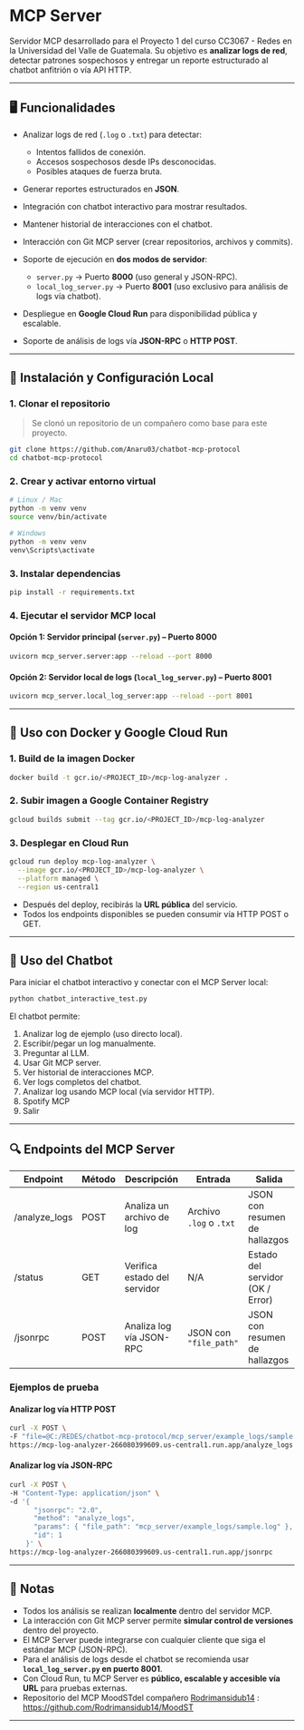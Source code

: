 # MCP Server

Servidor MCP desarrollado para el Proyecto 1 del curso CC3067 - Redes en la Universidad del Valle de Guatemala.
Su objetivo es **analizar logs de red**, detectar patrones sospechosos y entregar un reporte estructurado al chatbot anfitrión o vía API HTTP.

---

## 🖥️ Funcionalidades

* Analizar logs de red (`.log` o `.txt`) para detectar:

  * Intentos fallidos de conexión.
  * Accesos sospechosos desde IPs desconocidas.
  * Posibles ataques de fuerza bruta.
* Generar reportes estructurados en **JSON**.
* Integración con chatbot interactivo para mostrar resultados.
* Mantener historial de interacciones con el chatbot.
* Interacción con Git MCP server (crear repositorios, archivos y commits).
* Soporte de ejecución en **dos modos de servidor**:

  * `server.py` → Puerto **8000** (uso general y JSON-RPC).
  * `local_log_server.py` → Puerto **8001** (uso exclusivo para análisis de logs vía chatbot).
* Despliegue en **Google Cloud Run** para disponibilidad pública y escalable.
* Soporte de análisis de logs vía **JSON-RPC** o **HTTP POST**.

---

## 🚀 Instalación y Configuración Local

### 1. Clonar el repositorio

> Se clonó un repositorio de un compañero como base para este proyecto.

```bash
git clone https://github.com/Anaru03/chatbot-mcp-protocol
cd chatbot-mcp-protocol
```

### 2. Crear y activar entorno virtual

```bash
# Linux / Mac
python -m venv venv
source venv/bin/activate

# Windows
python -m venv venv
venv\Scripts\activate
```

### 3. Instalar dependencias

```bash
pip install -r requirements.txt
```

### 4. Ejecutar el servidor MCP local

#### Opción 1: Servidor principal (`server.py`) – Puerto 8000

```bash
uvicorn mcp_server.server:app --reload --port 8000
```

#### Opción 2: Servidor local de logs (`local_log_server.py`) – Puerto 8001

```bash
uvicorn mcp_server.local_log_server:app --reload --port 8001
```

---

## 🐳 Uso con Docker y Google Cloud Run

### 1. Build de la imagen Docker

```bash
docker build -t gcr.io/<PROJECT_ID>/mcp-log-analyzer .
```

### 2. Subir imagen a Google Container Registry

```bash
gcloud builds submit --tag gcr.io/<PROJECT_ID>/mcp-log-analyzer
```

### 3. Desplegar en Cloud Run

```bash
gcloud run deploy mcp-log-analyzer \
  --image gcr.io/<PROJECT_ID>/mcp-log-analyzer \
  --platform managed \
  --region us-central1
```

* Después del deploy, recibirás la **URL pública** del servicio.
* Todos los endpoints disponibles se pueden consumir vía HTTP POST o GET.

---

## 🤖 Uso del Chatbot

Para iniciar el chatbot interactivo y conectar con el MCP Server local:

```bash
python chatbot_interactive_test.py
```

El chatbot permite:

1. Analizar log de ejemplo (uso directo local).
2. Escribir/pegar un log manualmente.
3. Preguntar al LLM.
4. Usar Git MCP server.
5. Ver historial de interacciones MCP.
6. Ver logs completos del chatbot.
7. Analizar log usando MCP local (vía servidor HTTP).
8. Spotify MCP
9. Salir

---

## 🔍 Endpoints del MCP Server

| Endpoint       | Método | Descripción                  | Entrada                 | Salida                           |
| -------------- | ------ | ---------------------------- | ----------------------- | -------------------------------- |
| /analyze\_logs | POST   | Analiza un archivo de log    | Archivo `.log` o `.txt` | JSON con resumen de hallazgos    |
| /status        | GET    | Verifica estado del servidor | N/A                     | Estado del servidor (OK / Error) |
| /jsonrpc       | POST   | Analiza log vía JSON-RPC     | JSON con `"file_path"`  | JSON con resumen de hallazgos    |

### Ejemplos de prueba

#### Analizar log vía HTTP POST

```bash
curl -X POST \
-F "file=@C:/REDES/chatbot-mcp-protocol/mcp_server/example_logs/sample.log" \
https://mcp-log-analyzer-266080399609.us-central1.run.app/analyze_logs
```

#### Analizar log vía JSON-RPC

```bash
curl -X POST \
-H "Content-Type: application/json" \
-d '{
      "jsonrpc": "2.0",
      "method": "analyze_logs",
      "params": { "file_path": "mcp_server/example_logs/sample.log" },
      "id": 1
    }' \
https://mcp-log-analyzer-266080399609.us-central1.run.app/jsonrpc
```

---

## 📌 Notas

* Todos los análisis se realizan **localmente** dentro del servidor MCP.
* La interacción con Git MCP server permite **simular control de versiones** dentro del proyecto.
* El MCP Server puede integrarse con cualquier cliente que siga el estándar MCP (JSON-RPC).
* Para el análisis de logs desde el chatbot se recomienda usar **`local_log_server.py` en puerto 8001**.
* Con Cloud Run, tu MCP Server es **público, escalable y accesible vía URL** para pruebas externas.
* Repositorio del MCP MoodSTdel compañero [Rodrimansidub14](https://github.com/Rodrimansidub14) : https://github.com/Rodrimansidub14/MoodST 

---